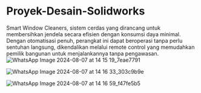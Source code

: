 # Proyek-Desain-Solidworks
Smart Window Cleaners, sistem cerdas yang dirancang untuk membersihkan jendela secara efisien dengan konsumsi daya minimal. Dengan otomatisasi penuh, perangkat ini dapat beroperasi tanpa perlu sentuhan langsung, dikendalikan melalui remote control yang memudahkan pemilik bangunan untuk menjalankannya tanpa pengawasan.
![WhatsApp Image 2024-08-07 at 14 15 19_7eae7791](https://github.com/user-attachments/assets/43e1fae9-b6d6-4c6e-863e-e4cdeeeaf6b9)

![WhatsApp Image 2024-08-07 at 14 16 33_303c9b9e](https://github.com/user-attachments/assets/465441c7-300b-4770-9555-1e76b41ac1f3)

![WhatsApp Image 2024-08-07 at 14 16 59_f47fe5b5](https://github.com/user-attachments/assets/6b5bd92f-6ca2-4265-abad-ebefc64e328c)
